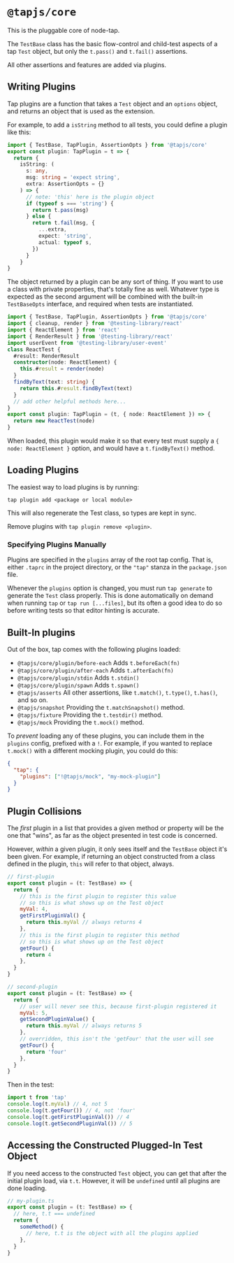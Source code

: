 # `@tapjs/core`

This is the pluggable core of node-tap.

The `TestBase` class has the basic flow-control and child-test
aspects of a tap `Test` object, but only the `t.pass()` and
`t.fail()` assertions.

All other assertions and features are added via plugins.

## Writing Plugins

Tap plugins are a function that takes a `Test` object and an
`options` object, and returns an object that is used as the
extension.

For example, to add a `isString` method to all tests, you could
define a plugin like this:

```ts
import { TestBase, TapPlugin, AssertionOpts } from '@tapjs/core'
export const plugin: TapPlugin = t => {
  return {
    isString: (
      s: any,
      msg: string = 'expect string',
      extra: AssertionOpts = {}
    ) => {
      // note: 'this' here is the plugin object
      if (typeof s === 'string') {
        return t.pass(msg)
      } else {
        return t.fail(msg, {
          ...extra,
          expect: 'string',
          actual: typeof s,
        })
      }
    }
}
```

The object returned by a plugin can be any sort of thing. If you
want to use a class with private properties, that's totally fine
as well. Whatever type is expected as the second argument will
be combined with the built-in `TestBaseOpts` interface, and
required when tests are instantiated.

```ts
import { TestBase, TapPlugin, AssertionOpts } from '@tapjs/core'
import { cleanup, render } from '@testing-library/react'
import { ReactElement } from 'react'
import { RenderResult } from '@testing-library/react'
import userEvent from '@testing-library/user-event'
class ReactTest {
  #result: RenderResult
  constructor(node: ReactElement) {
    this.#result = render(node)
  }
  findByText(text: string) {
    return this.#result.findByText(text)
  }
  // add other helpful methods here...
}
export const plugin: TapPlugin = (t, { node: ReactElement }) => {
  return new ReactTest(node)
}
```

When loaded, this plugin would make it so that every test must
supply a `{ node: ReactElement }` option, and would have a
`t.findByText()` method.

## Loading Plugins

The easiest way to load plugins is by running:

```
tap plugin add <package or local module>
```

This will also regenerate the Test class, so types are kept in
sync.

Remove plugins with `tap plugin remove <plugin>`.

### Specifying Plugins Manually

Plugins are specified in the `plugins` array of the root tap
config. That is, either `.taprc` in the project directory, or
the `"tap"` stanza in the `package.json` file.

Whenever the `plugins` option is changed, you must run `tap
generate` to generate the `Test` class properly. This is done
automatically on demand when running `tap` or `tap run
[...files]`, but its often a good idea to do so before writing
tests so that editor hinting is accurate.

## Built-In plugins

Out of the box, tap comes with the following plugins loaded:

- `@tapjs/core/plugin/before-each` Adds `t.beforeEach(fn)`
- `@tapjs/core/plugin/after-each` Adds `t.afterEach(fn)`
- `@tapjs/core/plugin/stdin` Adds `t.stdin()`
- `@tapjs/core/plugin/spawn` Adds `t.spawn()`
- `@tapjs/asserts` All other assertions, like `t.match()`,
  `t.type()`, `t.has()`, and so on.
- `@tapjs/snapshot` Providing the `t.matchSnapshot()` method.
- `@tapjs/fixture` Providing the `t.testdir()` method.
- `@tapjs/mock` Providing the `t.mock()` method.

To _prevent_ loading any of these plugins, you can include them
in the `plugins` config, prefixed with a `!`. For example, if
you wanted to replace `t.mock()` with a different mocking plugin,
you could do this:

```json
{
  "tap": {
    "plugins": ["!@tapjs/mock", "my-mock-plugin"]
  }
}
```

## Plugin Collisions

The _first_ plugin in a list that provides a given method or
property will be the one that "wins", as far as the object
presented in test code is concerned.

However, _within_ a given plugin, it only sees itself and the
`TestBase` object it's been given. For example, if returning an
object constructed from a class defined in the plugin, `this`
will refer to that object, always.

```js
// first-plugin
export const plugin = (t: TestBase) => {
  return {
    // this is the first plugin to register this value
    // so this is what shows up on the Test object
    myVal: 4,
    getFirstPluginVal() {
      return this.myVal // always returns 4
    },
    // this is the first plugin to register this method
    // so this is what shows up on the Test object
    getFour() {
      return 4
    },
  }
}
```

```js
// second-plugin
export const plugin = (t: TestBase) => {
  return {
    // user will never see this, because first-plugin registered it
    myVal: 5,
    getSecondPluginValue() {
      return this.myVal // always returns 5
    },
    // overridden, this isn't the 'getFour' that the user will see
    getFour() {
      return 'four'
    },
  }
}
```

Then in the test:

```js
import t from 'tap'
console.log(t.myVal) // 4, not 5
console.log(t.getFour()) // 4, not 'four'
console.log(t.getFirstPluginVal()) // 4
console.log(t.getSecondPluginVal()) // 5
```

## Accessing the Constructed Plugged-In Test Object

If you need access to the constructed `Test` object, you can get
that after the initial plugin load, via `t.t`. However, it will
be `undefined` until all plugins are done loading.

```js
// my-plugin.ts
export const plugin = (t: TestBase) => {
  // here, t.t === undefined
  return {
    someMethod() {
      // here, t.t is the object with all the plugins applied
    },
  }
}
```
